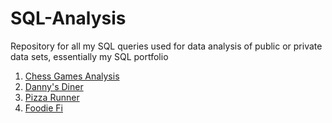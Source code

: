 # SQL-Analysis
Repository for all my SQL queries used for data analysis of public or private data sets, essentially my SQL portfolio

1. [Chess Games Analysis](https://github.com/Strova23/SQL-Analysis/tree/main/Chess%20Games)
2. [Danny's Diner](https://github.com/Strova23/SQL-Analysis/tree/main/Danny's%20Diner)
3. [Pizza Runner](https://github.com/Strova23/SQL-Analysis/tree/main/Pizza%20Runner)
4. [Foodie Fi](https://github.com/Strova23/SQL-Analysis/tree/main/Foodie)
